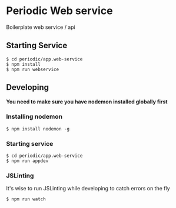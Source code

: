 Periodic Web service
========================================

Boilerplate web service / api

## Starting Service
    $ cd periodic/app.web-service
    $ npm install
    $ npm run webservice
    
## Developing
**You need to make sure you have nodemon installed globally first**

### Installing nodemon
    $ npm install nodemon -g

### Starting service 
    $ cd periodic/app.web-service
    $ npm run appdev
    
### JSLinting
It's wise to run JSLinting while developing to catch errors on the fly

    $ npm run watch